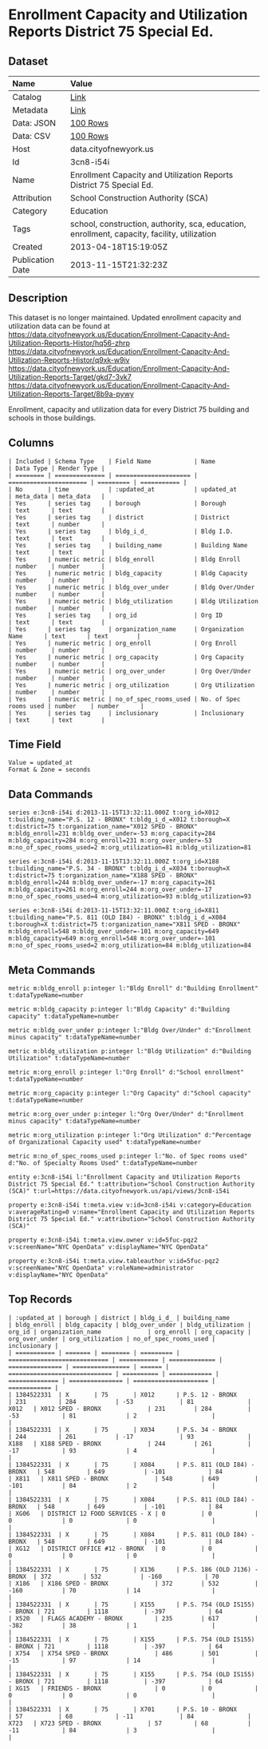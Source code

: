# Enrollment Capacity and Utilization Reports District 75 Special Ed.

## Dataset

| Name | Value |
| :--- | :---- |
| Catalog | [Link](https://catalog.data.gov/dataset/enrollment-capacity-and-utilization-reports-district-75-special-ed-f285a) |
| Metadata | [Link](https://data.cityofnewyork.us/api/views/3cn8-i54i) |
| Data: JSON | [100 Rows](https://data.cityofnewyork.us/api/views/3cn8-i54i/rows.json?max_rows=100) |
| Data: CSV | [100 Rows](https://data.cityofnewyork.us/api/views/3cn8-i54i/rows.csv?max_rows=100) |
| Host | data.cityofnewyork.us |
| Id | 3cn8-i54i |
| Name | Enrollment Capacity and Utilization Reports District 75 Special Ed. |
| Attribution | School Construction Authority (SCA) |
| Category | Education |
| Tags | school, construction, authority, sca, education, enrollment, capacity, facility, utilization |
| Created | 2013-04-18T15:19:05Z |
| Publication Date | 2013-11-15T21:32:23Z |

## Description

This dataset is no longer maintained. Updated enrollment capacity and utilization data can be found at https://data.cityofnewyork.us/Education/Enrollment-Capacity-And-Utilization-Reports-Histor/hq56-zhrp
https://data.cityofnewyork.us/Education/Enrollment-Capacity-And-Utilization-Reports-Histor/q9xk-w9iv
https://data.cityofnewyork.us/Education/Enrollment-Capacity-And-Utilization-Reports-Target/gkd7-3vk7
https://data.cityofnewyork.us/Education/Enrollment-Capacity-And-Utilization-Reports-Target/8b9a-pywy

Enrollment, capacity and utilization data for every District 75 building and schools in those buildings.

## Columns

```ls
| Included | Schema Type    | Field Name            | Name                   | Data Type | Render Type |
| ======== | ============== | ===================== | ====================== | ========= | =========== |
| No       | time           | :updated_at           | updated_at             | meta_data | meta_data   |
| Yes      | series tag     | borough               | Borough                | text      | text        |
| Yes      | series tag     | district              | District               | text      | number      |
| Yes      | series tag     | bldg_i_d_             | Bldg I.D.              | text      | text        |
| Yes      | series tag     | building_name         | Building Name          | text      | text        |
| Yes      | numeric metric | bldg_enroll           | Bldg Enroll            | number    | number      |
| Yes      | numeric metric | bldg_capacity         | Bldg Capacity          | number    | number      |
| Yes      | numeric metric | bldg_over_under       | Bldg Over/Under        | number    | number      |
| Yes      | numeric metric | bldg_utilization      | Bldg Utilization       | number    | number      |
| Yes      | series tag     | org_id                | Org ID                 | text      | text        |
| Yes      | series tag     | organization_name     | Organization Name      | text      | text        |
| Yes      | numeric metric | org_enroll            | Org Enroll             | number    | number      |
| Yes      | numeric metric | org_capacity          | Org Capacity           | number    | number      |
| Yes      | numeric metric | org_over_under        | Org Over/Under         | number    | number      |
| Yes      | numeric metric | org_utilization       | Org Utilization        | number    | number      |
| Yes      | numeric metric | no_of_spec_rooms_used | No. of Spec rooms used | number    | number      |
| Yes      | series tag     | inclusionary          | Inclusionary           | text      | text        |
```

## Time Field

```ls
Value = updated_at
Format & Zone = seconds
```

## Data Commands

```ls
series e:3cn8-i54i d:2013-11-15T13:32:11.000Z t:org_id=X012 t:building_name="P.S. 12 - BRONX" t:bldg_i_d_=X012 t:borough=X t:district=75 t:organization_name="X012 SPED - BRONX" m:bldg_enroll=231 m:bldg_over_under=-53 m:org_capacity=284 m:bldg_capacity=284 m:org_enroll=231 m:org_over_under=-53 m:no_of_spec_rooms_used=2 m:org_utilization=81 m:bldg_utilization=81

series e:3cn8-i54i d:2013-11-15T13:32:11.000Z t:org_id=X188 t:building_name="P.S. 34 - BRONX" t:bldg_i_d_=X034 t:borough=X t:district=75 t:organization_name="X188 SPED - BRONX" m:bldg_enroll=244 m:bldg_over_under=-17 m:org_capacity=261 m:bldg_capacity=261 m:org_enroll=244 m:org_over_under=-17 m:no_of_spec_rooms_used=4 m:org_utilization=93 m:bldg_utilization=93

series e:3cn8-i54i d:2013-11-15T13:32:11.000Z t:org_id=X811 t:building_name="P.S. 811 (OLD I84) - BRONX" t:bldg_i_d_=X084 t:borough=X t:district=75 t:organization_name="X811 SPED - BRONX" m:bldg_enroll=548 m:bldg_over_under=-101 m:org_capacity=649 m:bldg_capacity=649 m:org_enroll=548 m:org_over_under=-101 m:no_of_spec_rooms_used=2 m:org_utilization=84 m:bldg_utilization=84
```

## Meta Commands

```ls
metric m:bldg_enroll p:integer l:"Bldg Enroll" d:"Building Enrollment" t:dataTypeName=number

metric m:bldg_capacity p:integer l:"Bldg Capacity" d:"Building capacity" t:dataTypeName=number

metric m:bldg_over_under p:integer l:"Bldg Over/Under" d:"Enrollment minus capacity" t:dataTypeName=number

metric m:bldg_utilization p:integer l:"Bldg Utilization" d:"Building Utilization" t:dataTypeName=number

metric m:org_enroll p:integer l:"Org Enroll" d:"School enrollment" t:dataTypeName=number

metric m:org_capacity p:integer l:"Org Capacity" d:"School capacity" t:dataTypeName=number

metric m:org_over_under p:integer l:"Org Over/Under" d:"Enrollment minus capacity" t:dataTypeName=number

metric m:org_utilization p:integer l:"Org Utilization" d:"Percentage of Organizational Capacity used" t:dataTypeName=number

metric m:no_of_spec_rooms_used p:integer l:"No. of Spec rooms used" d:"No. of Specialty Rooms Used" t:dataTypeName=number

entity e:3cn8-i54i l:"Enrollment Capacity and Utilization Reports District 75 Special Ed." t:attribution="School Construction Authority (SCA)" t:url=https://data.cityofnewyork.us/api/views/3cn8-i54i

property e:3cn8-i54i t:meta.view v:id=3cn8-i54i v:category=Education v:averageRating=0 v:name="Enrollment Capacity and Utilization Reports District 75 Special Ed." v:attribution="School Construction Authority (SCA)"

property e:3cn8-i54i t:meta.view.owner v:id=5fuc-pqz2 v:screenName="NYC OpenData" v:displayName="NYC OpenData"

property e:3cn8-i54i t:meta.view.tableauthor v:id=5fuc-pqz2 v:screenName="NYC OpenData" v:roleName=administrator v:displayName="NYC OpenData"
```

## Top Records

```ls
| :updated_at | borough | district | bldg_i_d_ | building_name                | bldg_enroll | bldg_capacity | bldg_over_under | bldg_utilization | org_id | organization_name             | org_enroll | org_capacity | org_over_under | org_utilization | no_of_spec_rooms_used | inclusionary | 
| =========== | ======= | ======== | ========= | ============================ | =========== | ============= | =============== | ================ | ====== | ============================= | ========== | ============ | ============== | =============== | ===================== | ============ | 
| 1384522331  | X       | 75       | X012      | P.S. 12 - BRONX              | 231         | 284           | -53             | 81               | X012   | X012 SPED - BRONX             | 231        | 284          | -53            | 81              | 2                     |              | 
| 1384522331  | X       | 75       | X034      | P.S. 34 - BRONX              | 244         | 261           | -17             | 93               | X188   | X188 SPED - BRONX             | 244        | 261          | -17            | 93              | 4                     |              | 
| 1384522331  | X       | 75       | X084      | P.S. 811 (OLD I84) - BRONX   | 548         | 649           | -101            | 84               | X811   | X811 SPED - BRONX             | 548        | 649          | -101           | 84              | 2                     |              | 
| 1384522331  | X       | 75       | X084      | P.S. 811 (OLD I84) - BRONX   | 548         | 649           | -101            | 84               | XG06   | DISTRICT 12 FOOD SERVICES - X | 0          | 0            | 0              | 0               | 0                     |              | 
| 1384522331  | X       | 75       | X084      | P.S. 811 (OLD I84) - BRONX   | 548         | 649           | -101            | 84               | XG12   | DISTRICT OFFICE #12 - BRONX   | 0          | 0            | 0              | 0               | 0                     |              | 
| 1384522331  | X       | 75       | X136      | P.S. 186 (OLD J136) - BRONX  | 372         | 532           | -160            | 70               | X186   | X186 SPED - BRONX             | 372        | 532          | -160           | 70              | 14                    |              | 
| 1384522331  | X       | 75       | X155      | P.S. 754 (OLD IS155) - BRONX | 721         | 1118          | -397            | 64               | X520   | FLAGS ACADEMY - BRONX         | 235        | 617          | -382           | 38              | 1                     |              | 
| 1384522331  | X       | 75       | X155      | P.S. 754 (OLD IS155) - BRONX | 721         | 1118          | -397            | 64               | X754   | X754 SPED - BRONX             | 486        | 501          | -15            | 97              | 14                    |              | 
| 1384522331  | X       | 75       | X155      | P.S. 754 (OLD IS155) - BRONX | 721         | 1118          | -397            | 64               | XG15   | FRIENDS - BRONX               | 0          | 0            | 0              | 0               | 0                     |              | 
| 1384522331  | X       | 75       | X701      | P.S. 10 - BRONX              | 57          | 68            | -11             | 84               | X723   | X723 SPED - BRONX             | 57         | 68           | -11            | 84              | 3                     |              | 
```